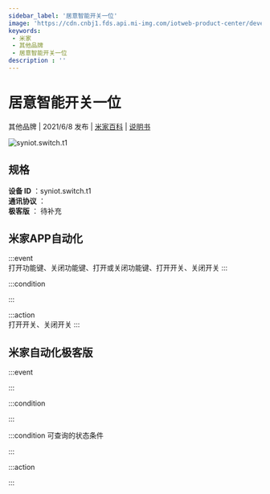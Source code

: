 ```yaml
---
sidebar_label: '居意智能开关一位'
image: 'https://cdn.cnbj1.fds.api.mi-img.com/iotweb-product-center/developer_1584626029837ZMbQRkV5.png?GalaxyAccessKeyId=AKVGLQWBOVIRQ3XLEW&Expires=9223372036854775807&Signature=H4o6CegZsep6qUXF9nGGFQy2uCU='
keywords: 
 - 米家
 - 其他品牌
 - 居意智能开关一位
description : ''
---
```

# 居意智能开关一位

其他品牌 | 2021/6/8 发布 | [米家百科](https://home.mi.com/webapp/content/baike/product/index.html?model=syniot.switch.t1) | [说明书](https://home.mi.com/views/introduction.html?model=syniot.switch.t1&region=cn)

![syniot.switch.t1](https://cdn.cnbj1.fds.api.mi-img.com/iotweb-product-center/developer_1584626029837ZMbQRkV5.png?GalaxyAccessKeyId=AKVGLQWBOVIRQ3XLEW&Expires=9223372036854775807&Signature=H4o6CegZsep6qUXF9nGGFQy2uCU=)

## 规格  
> 
**设备 ID** ：syniot.switch.t1  
**通讯协议** ：  
**极客版**  ： 待补充 


## 米家APP自动化  

:::event  
打开功能键、关闭功能键、打开或关闭功能键、打开开关、关闭开关
:::

:::condition  

:::

:::action   
打开开关、关闭开关
:::

## 米家自动化极客版  

:::event  

:::

:::condition  

:::

:::condition 可查询的状态条件  

:::

:::action  

:::

        
